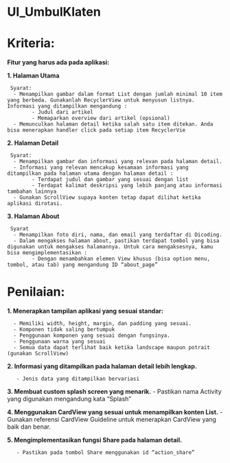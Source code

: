 # UI_UmbulKlaten

# Kriteria:
**Fitur yang harus ada pada aplikasi:**

  **1. Halaman Utama**
     
     Syarat:
      - Menampilkan gambar dalam format List dengan jumlah minimal 10 item yang berbeda. Gunakanlah RecyclerView untuk menyusun listnya. Informasi yang ditampilkan mengandung :
            - Judul dari artikel
            - Memaparkan overview dari artikel (opsional)
      - Memunculkan halaman detail ketika salah satu item ditekan. Anda bisa menerapkan handler click pada setiap item RecyclerVie

  **2. Halaman Detail**
     
     Syarat:
      - Menampilkan gambar dan informasi yang relevan pada halaman detail. 
      - Informasi yang relevan mencakup kesamaan informasi yang ditampilkan pada halaman utama dengan halaman detail :
            - Terdapat judul dan gambar yang sesuai dengan list
            - Terdapat kalimat deskripsi yang lebih panjang atau informasi tambahan lainnya
      - Gunakan ScrollView supaya konten tetap dapat dilihat ketika aplikasi dirotasi.

**3. Halaman About**

     Syarat
      - Menampilkan foto diri, nama, dan email yang terdaftar di Dicoding.
      - Dalam mengakses halaman about, pastikan terdapat tombol yang bisa digunakan untuk mengakses halamannya. Untuk cara mengaksesnya, kamu bisa mengimplementasikan :
            - Dengan menambahkan elemen View khusus (bisa option menu, tombol, atau tab) yang mengandung ID “about_page”
      
# Penilaian:
**1. Menerapkan tampilan aplikasi yang sesuai standar:**

      - Memiliki width, height, margin, dan padding yang sesuai.
      - Komponen tidak saling bertumpuk
      - Penggunaan komponen yang sesuai dengan fungsinya.
      - Penggunaan warna yang sesuai
      - Semua data dapat terlihat baik ketika landscape maupun potrait (gunakan ScrollView)

**2. Informasi yang ditampilkan pada halaman detail lebih lengkap.**

       - Jenis data yang ditampilkan bervariasi

**3. Membuat custom splash screen yang menarik.**
       - Pastikan nama Activity yang digunakan mengandung kata “Splash”

**4. Menggunakan CardView yang sesuai untuk menampilkan konten List.**
       - Gunakan referensi CardView Guideline untuk menerapkan CardView yang baik dan benar.

**5. Mengimplementasikan fungsi Share pada halaman detail.**

       - Pastikan pada tombol Share menggunakan id “action_share”
